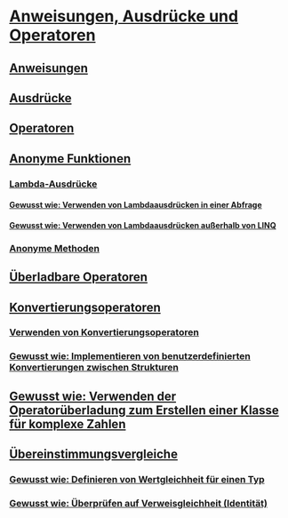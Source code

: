 # [Anweisungen, Ausdrücke und Operatoren](index.md)
## [Anweisungen](statements.md)
## [Ausdrücke](expressions.md)
## [Operatoren](operators.md)
## [Anonyme Funktionen](anonymous-functions.md)
### [Lambda-Ausdrücke](lambda-expressions.md)
#### [Gewusst wie: Verwenden von Lambdaausdrücken in einer Abfrage](how-to-use-lambda-expressions-in-a-query.md)
#### [Gewusst wie: Verwenden von Lambdaausdrücken außerhalb von LINQ](how-to-use-lambda-expressions-outside-linq.md)
### [Anonyme Methoden](anonymous-methods.md)
## [Überladbare Operatoren](overloadable-operators.md)
## [Konvertierungsoperatoren](conversion-operators.md)
### [Verwenden von Konvertierungsoperatoren](using-conversion-operators.md)
### [Gewusst wie: Implementieren von benutzerdefinierten Konvertierungen zwischen Strukturen](how-to-implement-user-defined-conversions-between-structs.md)
## [Gewusst wie: Verwenden der Operatorüberladung zum Erstellen einer Klasse für komplexe Zahlen](how-to-use-operator-overloading-to-create-a-complex-number-class.md)
## [Übereinstimmungsvergleiche](equality-comparisons.md)
### [Gewusst wie: Definieren von Wertgleichheit für einen Typ](how-to-define-value-equality-for-a-type.md)
### [Gewusst wie: Überprüfen auf Verweisgleichheit (Identität)](how-to-test-for-reference-equality-identity.md)
